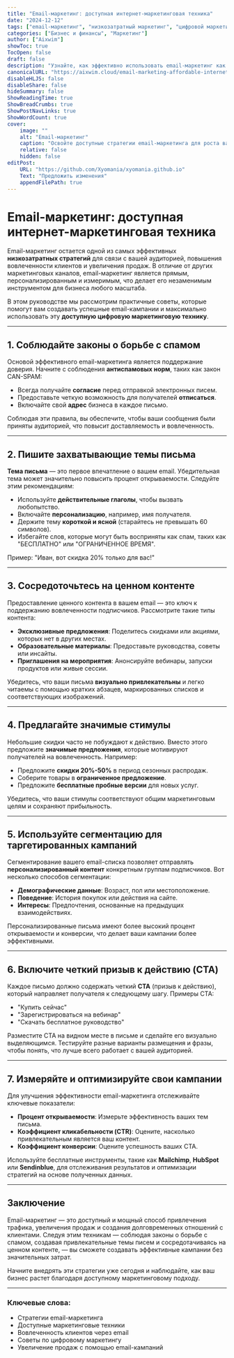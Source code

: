 ```yaml
---
title: "Email-маркетинг: доступная интернет-маркетинговая техника"
date: "2024-12-12"
tags: ["email-маркетинг", "низкозатратный маркетинг", "цифровой маркетинг", "email-список", "вовлеченность клиентов"]
categories: ["Бизнес и финансы", "Маркетинг"]
author: ["Aixwim"]
showToc: true
TocOpen: false
draft: false
description: "Узнайте, как эффективно использовать email-маркетинг как недорогую стратегию для привлечения трафика, вовлечения клиентов и увеличения продаж для вашего бизнеса."
canonicalURL: "https://aixwim.cloud/email-marketing-affordable-internet-marketing"
disableHLJS: false
disableShare: false
hideSummary: false
ShowReadingTime: true
ShowBreadCrumbs: true
ShowPostNavLinks: true
ShowWordCount: true
cover:
    image: ""
    alt: "Email-маркетинг"
    caption: "Освойте доступные стратегии email-маркетинга для роста вашего бизнеса."
    relative: false
    hidden: false
editPost:
    URL: "https://github.com/Xyomania/xyomania.github.io"
    Text: "Предложить изменения"
    appendFilePath: true
---
```


# Email-маркетинг: доступная интернет-маркетинговая техника

Email-маркетинг остается одной из самых эффективных **низкозатратных стратегий** для связи с вашей аудиторией, повышения вовлеченности клиентов и увеличения продаж. В отличие от других маркетинговых каналов, email-маркетинг является прямым, персонализированным и измеримым, что делает его незаменимым инструментом для бизнеса любого масштаба.

В этом руководстве мы рассмотрим практичные советы, которые помогут вам создавать успешные email-кампании и максимально использовать эту **доступную цифровую маркетинговую технику**.

---

## 1. Соблюдайте законы о борьбе с спамом

Основой эффективного email-маркетинга является поддержание доверия. Начните с соблюдения **антиспамовых норм**, таких как закон CAN-SPAM:
- Всегда получайте **согласие** перед отправкой электронных писем.
- Предоставьте четкую возможность для получателей **отписаться**.
- Включайте свой **адрес** бизнеса в каждое письмо.

Соблюдая эти правила, вы обеспечите, чтобы ваши сообщения были приняты аудиторией, что повысит доставляемость и вовлеченность.

---

## 2. Пишите захватывающие темы письма

**Тема письма** — это первое впечатление о вашем email. Убедительная тема может значительно повысить процент открываемости. Следуйте этим рекомендациям:
- Используйте **действительные глаголы**, чтобы вызвать любопытство.
- Включайте **персонализацию**, например, имя получателя.
- Держите тему **короткой и ясной** (старайтесь не превышать 60 символов).
- Избегайте слов, которые могут быть восприняты как спам, таких как "БЕСПЛАТНО" или "ОГРАНИЧЕННОЕ ВРЕМЯ".

Пример: "Иван, вот скидка 20% только для вас!"

---

## 3. Сосредоточьтесь на ценном контенте

Предоставление ценного контента в вашем email — это ключ к поддержанию вовлеченности подписчиков. Рассмотрите такие типы контента:
- **Эксклюзивные предложения**: Поделитесь скидками или акциями, которых нет в других местах.
- **Образовательные материалы**: Предоставьте руководства, советы или инсайты.
- **Приглашения на мероприятия**: Анонсируйте вебинары, запуски продуктов или живые сессии.

Убедитесь, что ваши письма **визуально привлекательны** и легко читаемы с помощью кратких абзацев, маркированных списков и соответствующих изображений.

---

## 4. Предлагайте значимые стимулы

Небольшие скидки часто не побуждают к действию. Вместо этого предложите **значимые предложения**, которые мотивируют получателей на вовлеченность. Например:
- Предложите **скидки 20%-50%** в период сезонных распродаж.
- Соберите товары в **ограниченное предложение**.
- Предложите **бесплатные пробные версии** для новых услуг.

Убедитесь, что ваши стимулы соответствуют общим маркетинговым целям и сохраняют прибыльность.

---

## 5. Используйте сегментацию для таргетированных кампаний

Сегментирование вашего email-списка позволяет отправлять **персонализированный контент** конкретным группам подписчиков. Вот несколько способов сегментации:
- **Демографические данные**: Возраст, пол или местоположение.
- **Поведение**: История покупок или действия на сайте.
- **Интересы**: Предпочтения, основанные на предыдущих взаимодействиях.

Персонализированные письма имеют более высокий процент открываемости и конверсии, что делает ваши кампании более эффективными.

---

## 6. Включите четкий призыв к действию (CTA)

Каждое письмо должно содержать четкий **CTA** (призыв к действию), который направляет получателя к следующему шагу. Примеры CTA:
- "Купить сейчас"
- "Зарегистрироваться на вебинар"
- "Скачать бесплатное руководство"

Разместите CTA на видном месте в письме и сделайте его визуально выделяющимся. Тестируйте разные варианты размещения и фразы, чтобы понять, что лучше всего работает с вашей аудиторией.

---

## 7. Измеряйте и оптимизируйте свои кампании

Для улучшения эффективности email-маркетинга отслеживайте ключевые показатели:
- **Процент открываемости**: Измерьте эффективность ваших тем письма.
- **Коэффициент кликабельности (CTR)**: Оцените, насколько привлекательным является ваш контент.
- **Коэффициент конверсии**: Оцените успешность ваших CTA.

Используйте бесплатные инструменты, такие как **Mailchimp**, **HubSpot** или **Sendinblue**, для отслеживания результатов и оптимизации стратегий на основе полученных данных.

---

## Заключение

Email-маркетинг — это доступный и мощный способ привлечения трафика, увеличения продаж и создания долговременных отношений с клиентами. Следуя этим техникам — соблюдая законы о борьбе с спамом, создавая привлекательные темы писем и сосредотачиваясь на ценном контенте, — вы сможете создавать эффективные кампании без значительных затрат.

Начните внедрять эти стратегии уже сегодня и наблюдайте, как ваш бизнес растет благодаря доступному маркетинговому подходу.

---

### Ключевые слова:
- Стратегии email-маркетинга
- Доступные маркетинговые техники
- Вовлеченность клиентов через email
- Советы по цифровому маркетингу
- Увеличение продаж с помощью email-кампаний
